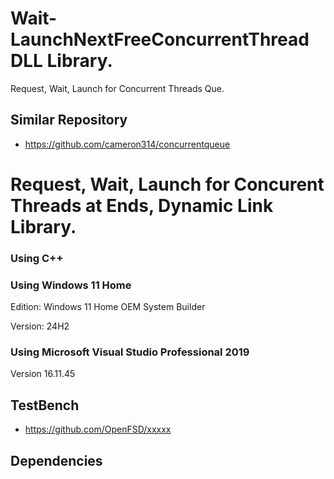 # Wait-LaunchNextFreeConcurrentThread DLL Library.
Request, Wait, Launch for Concurrent Threads Que.

## Similar Repository
 - https://github.com/cameron314/concurrentqueue
   
# Request, Wait, Launch for Concurent Threads at Ends, Dynamic Link Library.

### Using C++

### Using Windows 11 Home
Edition: Windows 11 Home OEM System Builder

Version: 24H2

### Using Microsoft Visual Studio Professional 2019

Version 16.11.45

## TestBench
 - https://github.com/OpenFSD/xxxxx
   
## Dependencies

